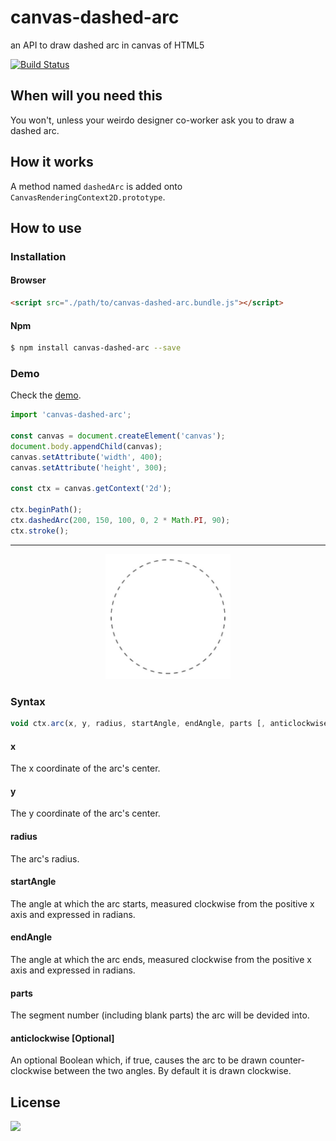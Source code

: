 # canvas-dashed-arc

an API to draw dashed arc in canvas of HTML5

[![Build Status](https://travis-ci.org/oychao/canvas-dashed-arc.svg?branch=master)](https://travis-ci.org/oychao/canvas-dashed-arc)

## When will you need this

You won't, unless your weirdo designer co-worker ask you to draw a dashed arc.

## How it works

A method named `dashedArc` is added onto `CanvasRenderingContext2D.prototype`.

## How to use

### Installation

#### Browser

```html
<script src="./path/to/canvas-dashed-arc.bundle.js"></script>
```

#### Npm

```bash
$ npm install canvas-dashed-arc --save
```

### Demo

Check the [demo][1].

```javascript
import 'canvas-dashed-arc';

const canvas = document.createElement('canvas');
document.body.appendChild(canvas);
canvas.setAttribute('width', 400);
canvas.setAttribute('height', 300);

const ctx = canvas.getContext('2d');

ctx.beginPath();
ctx.dashedArc(200, 150, 100, 0, 2 * Math.PI, 90);
ctx.stroke();
```

---

<p align="center">
    <img src="./arc.jpg" width="200" alt="demo">
</p>

### Syntax

```javascript
void ctx.arc(x, y, radius, startAngle, endAngle, parts [, anticlockwise]);
```

#### x
The x coordinate of the arc's center.  
#### y
The y coordinate of the arc's center.  
#### radius
The arc's radius.  
#### startAngle
The angle at which the arc starts, measured clockwise from the positive x axis and expressed in radians.  
#### endAngle
The angle at which the arc ends, measured clockwise from the positive x axis and expressed in radians.  
#### parts
The segment number (including blank parts) the arc will be devided into.  
#### anticlockwise [Optional]
An optional Boolean which, if true, causes the arc to be drawn counter-clockwise between the two angles. By default it is drawn clockwise.  

## License

[![](http://www.wtfpl.net/wp-content/uploads/2012/12/wtfpl-badge-4.png)](http://www.wtfpl.net/)

[1]: https://github.com/oychao/canvas-dashed-arc/tree/master/demo
